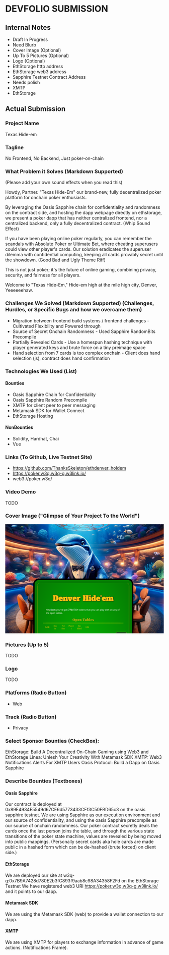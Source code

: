 # DEVFOLIO SUBMISSION

## Internal Notes
* Draft In Progress
* Need Blurb
* Cover Image (Optional)
* Up To 5 Pictures (Optional)
* Logo (Optional)
* EthStorage http address
* EthStorage web3 address
* Sapphire Testnet Contract Address
* Needs polish
* XMTP
* EthStorage 

## Actual Submission 
### Project Name
Texas Hide-em

### Tagline
No Frontend, No Backend, Just poker-on-chain

### What Problem it Solves (Markdown Supported)
(Please add your own sound effects when you read this)

Howdy, Partner. "Texas Hide-Em" our brand-new, fully decentralized poker platform for onchain poker enthusiasts.

By leveraging the Oasis Sapphire chain for confidentiality and randomness on the contract side, and hosting the dapp webpage directly on ethstorage, we present a poker dapp that has neither centralized frontend, nor a centralized backend, only a fully decentralized contract. (Whip Sound Effect)

If you have been playing online poker regularly, you can remember the scandals with Absolute Poker or Ultimate Bet, where cheating superusers could view other player's cards. Our solution eradicates the superuser dilemma with confidential computing, keeping all cards provably secret until the showdown. (Good Bad and Ugly Theme Riff)

This is not just poker; it's the future of online gaming, combining privacy, security, and fairness for all players.

Welcome to "Texas Hide-Em," Hide-em high at the mile high city, Denver, Yeeeeeehaw.

### Challenges We Solved (Markdown Supported) (Challenges, Hurdles, or Specific Bugs and how we overcame them)
* Migration between frontend build systems / frontend challenges - Cultivated Flexibility and Powered through
* Source of Secret Onchain Randomness - Used Sapphire RandomBits Precompile
* Partially Revealed Cards - Use a homespun hashing technique with player generated keys and brute force on a tiny preimage space
* Hand selection from 7 cards is too complex onchain - Client does hand selection (js), contract does hand confirmation

### Technologies We Used (List)
#### Bounties
* Oasis Sapphire Chain for Confidentiality 
* Oasis Sapphire Random Precompile
* XMTP for client peer to peer messaging
* Metamask SDK for Wallet Connect 
* EthStorage Hosting 
#### NonBounties
* Solidity, Hardhat, Chai 
* Vue

### Links (To Github, Live Testnet Site)
* https://github.com/ThanksSkeleton/ethdenver_holdem
* https://poker.w3q.w3q-g.w3link.io/
* web3://poker.w3q/

### Video Demo
TODO

### Cover Image ("Glimpse of Your Project To the World")
![Screenshot](./screenshot.png)

### Pictures (Up to 5)
TODO 

### Logo
TODO 

### Platforms (Radio Button)
* Web

### Track (Radio Button)
* Privacy

### Select Sponsor Bounties (CheckBox):
EthStorage: Build A Decentralized On-Chain Gaming using Web3 and EthStorage
Linea: Unlesh Your Creativity With Metamask SDK
XMTP: Web3 Notifications Alerts For XMTP Users
Oasis Protocol: Build a Dapp on Oasis Sapphire

### Describe Bounties (Textboxes)

#### Oasis Sapphire 
Our contract is deployed at 0x89E4934E5549d67CE6d5773433CFf3C50FBD65c3 on the oasis sapphire testnet.
We are using Sapphire as our execution environment and our source of confidentiality, and using the oasis Sapphire precompile as our source of onchain randomness.
Our poker contract secretly deals the cards once the last person joins the table, and through the various state transitions of the poker state machine, values are revealed by being moved into public mappings. 
(Personally secret cards aka hole cards are made public in a hashed form which can be de-hashed (brute forced) on client side.)

#### EthStorage
We are deployed our site at w3q-g:0x7B9A7428d780E2b3fC893f9aab8c98A34358F2Fd on the EthStorage Testnet
We have registered web3 URI https://poker.w3q.w3q-g.w3link.io/ and it points to our dapp.

#### Metamask SDK 
We are using the Metamask SDK (web) to provide a wallet connection to our dapp.

#### XMTP
We are using XMTP for players to exchange information in advance of game actions. (Notifications Frame). 